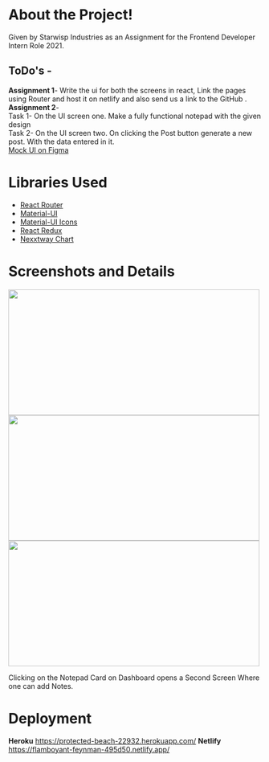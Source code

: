 # About the Project!
Given by Starwisp Industries as an Assignment for the Frontend Developer Intern Role 2021.
## ToDo's -
**Assignment 1**- 
Write the ui for both the screens in react, Link the pages using Router and host it on netlify and also send us a link to the GitHub .  
**Assignment 2**-  
Task 1- On the UI screen one. Make a fully functional notepad with the given design  
Task 2- On the UI screen two. On clicking the Post button generate a new post. With the data entered in it.  
[Mock UI on Figma](https://www.figma.com/file/SO7C9KYlJk2RDIderwIn3F/Architect-s-Daughter?node-id=0:1)
# Libraries Used
- [React Router](https://www.npmjs.com/package/react-router)
- [Material-UI](https://material-ui.com/getting-started/installation/)
- [Material-UI Icons](https://material-ui.com/components/material-icons/)
- [React Redux](https://www.npmjs.com/package/react-redux)
- [Nexxtway Chart](https://github.com/nexxtway/react-rainbow)

# Screenshots and Details
<img src="https://imgur.com/7S3wexP" width="500" height="250"/>
<img src="https://imgur.com/2Vs9dKX" width="500" height="250"/>
<img src="https://imgur.com/Q7aLS8X" width="500" height="250"/>

Clicking on the Notepad Card on Dashboard opens a Second Screen Where one can add Notes.

# Deployment
**Heroku**
https://protected-beach-22932.herokuapp.com/
**Netlify**
https://flamboyant-feynman-495d50.netlify.app/
